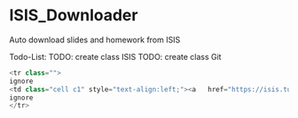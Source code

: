 # ISIS_Downloader
Auto download slides and homework from ISIS


Todo-List:
TODO: create class ISIS
TODO: create class Git

```PHP
<tr class="">
ignore
<td class="cell c1" style="text-align:left;"><a   href="https://isis.tu-berlin.de/mod/resource/view.php?id=704799"><img src="https://isis.tu-berlin.de/theme/image.php/nephthys/core/1569341344/f/pdf-24" class="activityicon" alt="Datei" /> 3 - Scheduling (update)</a></td>
ignore
</tr>
```
